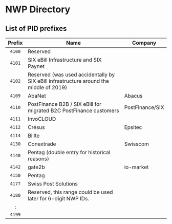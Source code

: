 # NWP Directory

## List of PID prefixes

| Prefix | Name        | Company |
|:------:|-------------|---------|
| `4100` | Reserved    | |
| `4101` | SIX eBill Infrastructure and SIX Paynet  | |
| `4102` | Reserved (was used accidentally by SIX eBill infrastructure around the middle of 2019)    | |
| `4109` | AbaNet      | Abacus |
| `4110` | PostFinance B2B / SIX eBill for migrated B2C PostFinance customers | PostFinance/SIX |
| `4111` | InvoCLOUD   | |
| `4112` | Crésus      | Epsitec |
| `4114` | Billte      | |
| `4130` | Conextrade  | Swisscom |
| `4140` | Pentag (double entry for historical reasons)     | |
| `4142` | gate2b      | io-market |
| `4150` | Pentag      | |
| `4177` | Swiss Post Solutions | |
| `4180` | Reserved, this range could be used later for 6-digit NWP IDs.    | |
|   :    | | |
| `4199` | | |
